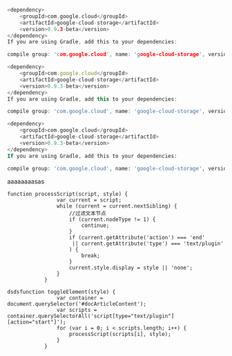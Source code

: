 <script type="text/plugin"  data-type = "code" action="start"> </script>

```c
<dependency>
    <groupId>com.google.cloud</groupId>
    <artifactId>google-cloud-storage</artifactId>
    <version>0.9.3-beta</version>
</dependency>
If you are using Gradle, add this to your dependencies:

compile group: 'com.google.cloud', name: 'google-cloud-storage', version: '0.9.3-beta'
```
```js
<dependency>
    <groupId>com.google.cloud</groupId>
    <artifactId>google-cloud-storage</artifactId>
    <version>0.9.3-beta</version>
</dependency>
If you are using Gradle, add this to your dependencies:

compile group: 'com.google.cloud', name: 'google-cloud-storage', version: '0.9.3-beta'
```
```php
<dependency>
    <groupId>com.google.cloud</groupId>
    <artifactId>google-cloud-storage</artifactId>
    <version>0.9.3-beta</version>
</dependency>
If you are using Gradle, add this to your dependencies:

compile group: 'com.google.cloud', name: 'google-cloud-storage', version: '0.9.3-beta'
```

<script type="text/plugin" action="end"></script>
<script type="text/plugin"  data-type = "code" action="start"> </script>

aaaaaaaasas
```csa
function processScript(script, style) {
				var current = script;
				while (current = current.nextSibling) {
					//过滤文本节点
					if (current.nodeType != 1) {
						continue;
					}
					if (current.getAttribute('action') === 'end' 
					 || current.getAttribute('type') === 'text/plugin'
					) {
						break;
					}
					current.style.display = style || 'none';
				}
			}

```
```dsavcsdcdasds
dsdsfunction toggleElement(style) {
				var container = document.querySelector('#docArticleContent');
				var scripts = container.querySelectorAll('script[type="text/plugin"][action="start"]');
				for (var i = 0; i < scripts.length; i++) {
					processScript(scripts[i], style);
				}
			}
```

<script type="text/plugin" action="end"></script>
